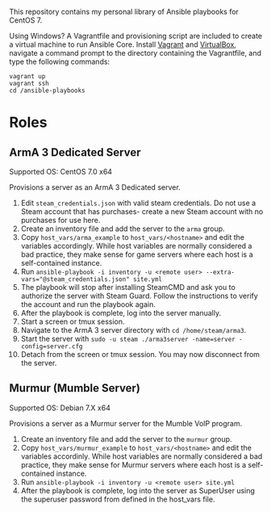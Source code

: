 This repository contains my personal library of Ansible playbooks for CentOS 7.

Using Windows? A Vagrantfile and provisioning script are included to create a virtual machine to run Ansible Core. Install [Vagrant](http://www.vagrantup.com) and [VirtualBox](https://www.virtualbox.org/), navigate a command prompt to the directory containing the Vagrantfile, and type the following commands:

    vagrant up
    vagrant ssh
    cd /ansible-playbooks

# Roles

## ArmA 3 Dedicated Server
Supported OS: CentOS 7.0 x64

Provisions a server as an ArmA 3 Dedicated server.

1. Edit `steam_credentials.json` with valid steam credentials. Do not use a Steam account that has purchases- create a new Steam account with no purchases for use here.
1. Create an inventory file and add the server to the `arma` group.
1. Copy `host_vars/arma_example` to `host_vars/<hostname>` and edit the variables accordingly. While host variables are normally considered a bad practice, they make sense for game servers where each host is a self-contained instance.
1. Run `ansible-playbook -i inventory -u <remote user> --extra-vars="@steam_credentials.json" site.yml`
1. The playbook will stop after installing SteamCMD and ask you to authorize the server with Steam Guard. Follow the instructions to verify the account and run the playbook again.
1. After the playbook is complete, log into the server manually.
1. Start a screen or tmux session.
1. Navigate to the ArmA 3 server directory with `cd /home/steam/arma3`.
1. Start the server with `sudo -u steam ./arma3server -name=server -config=server.cfg`
1. Detach from the screen or tmux session. You may now disconnect from the server.

## Murmur (Mumble Server)
Supported OS: Debian 7.X x64

Provisions a server as a Murmur server for the Mumble VoIP program.

1. Create an inventory file and add the server to the `murmur` group.
1. Copy `host_vars/murmur_example` to `host_vars/<hostname>` and edit the variables accordinly. While host variables are normally considered a bad practice, they make sense for Murmur servers where each host is a self-contained instance.
1. Run `ansible-playbook -i inventory -u <remote user> site.yml`
1. After the playbook is complete, log into the server as SuperUser using the superuser password from defined in the host_vars file.
